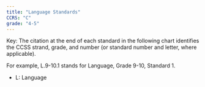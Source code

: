 ```yaml
---
title: "Language Standards"
CCRS: "C"
grade: "4-5"
---
```

Key: The citation at the end of each standard in the following chart identifies the CCSS strand, grade, and number (or standard number and letter, where applicable).

For example, L.9-10.1 stands for Language, Grade 9-10, Standard 1.

 * L: Language
